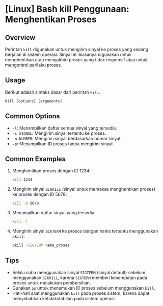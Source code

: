 # [Linux] Bash kill Penggunaan: Menghentikan Proses

## Overview
Perintah `kill` digunakan untuk mengirim sinyal ke proses yang sedang berjalan di sistem operasi. Sinyal ini biasanya digunakan untuk menghentikan atau mengakhiri proses yang tidak responsif atau untuk mengontrol perilaku proses.

## Usage
Berikut adalah sintaks dasar dari perintah `kill`:

```
kill [options] [arguments]
```

## Common Options
- `-l`: Menampilkan daftar semua sinyal yang tersedia.
- `-s SIGNAL`: Mengirim sinyal tertentu ke proses.
- `-n NUMBER`: Mengirim sinyal berdasarkan nomor sinyal.
- `-p`: Menampilkan ID proses tanpa mengirim sinyal.

## Common Examples
1. Menghentikan proses dengan ID 1234:
   ```bash
   kill 1234
   ```

2. Mengirim sinyal `SIGKILL` (sinyal untuk memaksa menghentikan proses) ke proses dengan ID 5678:
   ```bash
   kill -9 5678
   ```

3. Menampilkan daftar sinyal yang tersedia:
   ```bash
   kill -l
   ```

4. Mengirim sinyal `SIGTERM` ke proses dengan nama tertentu menggunakan `pkill`:
   ```bash
   pkill -SIGTERM nama_proses
   ```

## Tips
- Selalu coba menggunakan sinyal `SIGTERM` (sinyal default) sebelum menggunakan `SIGKILL`, karena `SIGTERM` memberi kesempatan pada proses untuk melakukan pembersihan.
- Gunakan `ps` untuk menemukan ID proses sebelum menggunakan `kill`.
- Hati-hati saat menggunakan `kill` pada proses sistem, karena dapat menyebabkan ketidakstabilan pada sistem operasi.